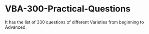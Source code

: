 # VBA-300-Practical-Questions
It has the list of 300 questions of different Varieties from beginning to Advanced.
